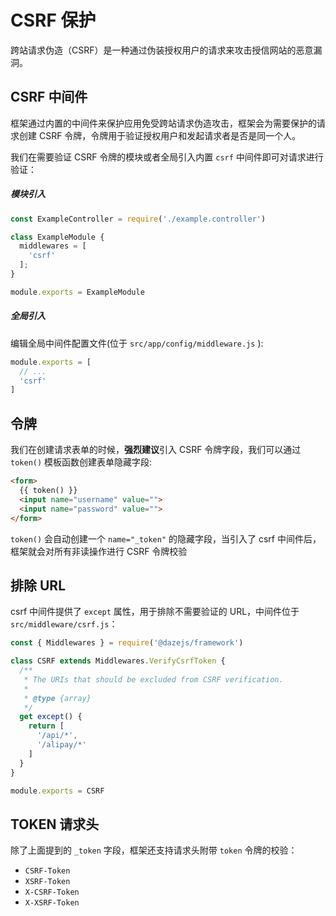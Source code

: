 # CSRF 保护
跨站请求伪造（CSRF）是一种通过伪装授权用户的请求来攻击授信网站的恶意漏洞。

## CSRF 中间件
框架通过内置的中间件来保护应用免受跨站请求伪造攻击，框架会为需要保护的请求创建 CSRF 令牌，令牌用于验证授权用户和发起请求者是否是同一个人。

我们在需要验证 CSRF 令牌的模块或者全局引入内置 `csrf` 中间件即可对请求进行验证：

##### 模块引入
```js
const ExampleController = require('./example.controller')

class ExampleModule {
  middlewares = [
    'csrf'
  ];
}

module.exports = ExampleModule

```

##### 全局引入
编辑全局中间件配置文件(位于 `src/app/config/middleware.js` ):
```js
module.exports = [
  // ...
  'csrf'
]
```

## 令牌
我们在创建请求表单的时候，**强烈建议**引入 CSRF 令牌字段，我们可以通过 `token()` 模板函数创建表单隐藏字段:
```html
<form>
  {{ token() }}
  <input name="username" value="">
  <input name="password" value="">
</form>
```

`token()` 会自动创建一个 `name="_token"` 的隐藏字段，当引入了 csrf 中间件后，框架就会对所有非读操作进行 CSRF 令牌校验

## 排除 URL
csrf 中间件提供了 `except` 属性，用于排除不需要验证的 URL，中间件位于 `src/middleware/csrf.js`：
```js
const { Middlewares } = require('@dazejs/framework')

class CSRF extends Middlewares.VerifyCsrfToken {
  /**
   * The URIs that should be excluded from CSRF verification.
   *
   * @type {array}
   */
  get except() {
    return [
      '/api/*',
      '/alipay/*'
    ]
  }
}

module.exports = CSRF
```

## TOKEN 请求头

除了上面提到的 `_token` 字段，框架还支持请求头附带 `token` 令牌的校验：
- `CSRF-Token`
- `XSRF-Token`
- `X-CSRF-Token`
- `X-XSRF-Token`
